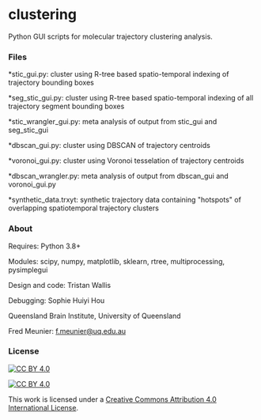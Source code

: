 # clustering
Python GUI scripts for molecular trajectory clustering analysis.

### Files
*stic_gui.py: cluster using R-tree based spatio-temporal indexing of trajectory bounding boxes

*seg_stic_gui.py: cluster using R-tree based spatio-temporal indexing of all trajectory segment bounding boxes

*stic_wrangler_gui.py: meta analysis of output from stic_gui and seg_stic_gui

*dbscan_gui.py: cluster using DBSCAN of trajectory centroids

*voronoi_gui.py: cluster using Voronoi tesselation of trajectory centroids

*dbscan_wrangler.py: meta analysis of output from dbscan_gui and voronoi_gui.py

*synthetic_data.trxyt: synthetic trajectory data containing "hotspots" of overlapping spatiotemporal trajectory clusters


### About

Requires: Python 3.8+

Modules: scipy, numpy, matplotlib, sklearn, rtree, multiprocessing, pysimplegui

Design and code: Tristan Wallis

Debugging: Sophie Huiyi Hou

Queensland Brain Institute, University of Queensland

Fred Meunier: f.meunier@uq.edu.au


### License

[![CC BY 4.0][cc-by-shield]][cc-by]

[![CC BY 4.0][cc-by-image]][cc-by]

This work is licensed under a
[Creative Commons Attribution 4.0 International License][cc-by].

[cc-by]: http://creativecommons.org/licenses/by/4.0/

[cc-by-shield]: https://img.shields.io/badge/License-CC%20BY%204.0-lightgrey.svg

[cc-by-image]: https://i.creativecommons.org/l/by/4.0/88x31.png
